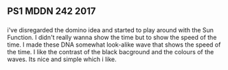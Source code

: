 ## PS1 MDDN 242 2017

### 


i've disregarded the domino idea and started to play around with the Sun Function. I didn't really wanna show the time but to show the speed of the time. I made these DNA somewhat look-alike wave that shows the speed of the time. I like the contrast of the black bacground and the colours of the waves. Its nice and simple which i like. 